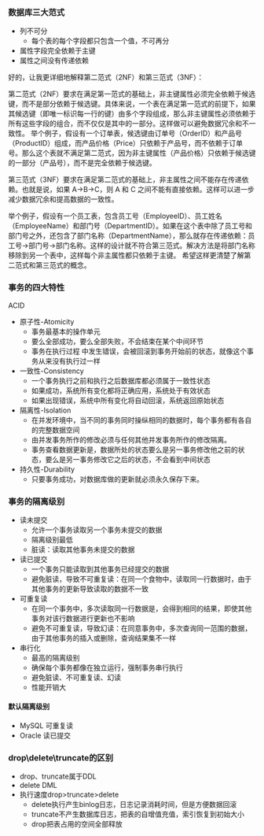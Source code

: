 ### 数据库三大范式
+ 列不可分
  + 每个表的每个字段都只包含一个值，不可再分
+ 属性字段完全依赖于主键
+ 属性之间没有传递依赖

好的，让我更详细地解释第二范式（2NF）和第三范式（3NF）：
  
第二范式（2NF）要求在满足第一范式的基础上，非主键属性必须完全依赖于候选键，而不是部分依赖于候选键。具体来说，一个表在满足第一范式的前提下，如果其候选键（即唯一标识每一行的键）由多个字段组成，那么非主键属性必须依赖于所有这些字段的组合，而不仅仅是其中的一部分。这样做可以避免数据冗余和不一致性。
举个例子，假设有一个订单表，候选键由订单号（OrderID）和产品号（ProductID）组成，而产品价格（Price）只依赖于产品号，而不依赖于订单号。那么这个表就不满足第二范式，因为非主键属性（产品价格）只依赖于候选键的一部分（产品号），而不是完全依赖于候选键。
  
第三范式（3NF）要求在满足第二范式的基础上，非主属性之间不能存在传递依赖。也就是说，如果 A->B->C，则 A 和 C 之间不能有直接依赖。这样可以进一步减少数据冗余和提高数据的一致性。

举个例子，假设有一个员工表，包含员工号（EmployeeID）、员工姓名（EmployeeName）和部门号（DepartmentID）。如果在这个表中除了员工号和部门号之外，还包含了部门名称（DepartmentName），那么就存在传递依赖：员工号->部门号->部门名称。这样的设计就不符合第三范式。解决方法是将部门名称移除到另一个表中，这样每个非主属性都只依赖于主键。
希望这样更清楚了解第二范式和第三范式的概念。

### 事务的四大特性
ACID
+ 原子性-Atomicity 
  + 事务最基本的操作单元 
  + 要么全部成功，要么全部失败，不会结束在某个中间环节
  + 事务在执行过程 中发生错误，会被回滚到事务开始前的状态，就像这个事务从来没有执行过一样
+ 一致性-Consistency
  + 一个事务执行之前和执行之后数据库都必须属于一致性状态
  + 如果成功，系统所有变化都将正确应用，系统处于有效状态
  + 如果出现错误，系统中所有变化将自动回滚，系统返回原始状态
+ 隔离性-Isolation
  + 在并发环境中，当不同的事务同时操纵相同的数据时，每个事务都有各自的完整数据空间
  + 由并发事务所作的修改必须与任何其他并发事务所作的修改隔离。
  + 事务查看数据更新是，数据所处的状态要么是另一事务修改他之前的状态，要么是另一事务修改它之后的状态，不会看到中间状态
+ 持久性-Durability
  + 只要事务成功，对数据库做的更新就必须永久保存下来。

### 事务的隔离级别
+ 读未提交
  + 允许一个事务读取另一个事务未提交的数据
  + 隔离级别最低
  + 脏读：读取其他事务未提交的数据
+ 读已提交
  + 一个事务只能读取到其他事务已经提交的数据
  + 避免脏读，导致不可重复读：在同一个食物中，读取同一行数据时，由于其他事务的更新导致读取的数据不一致
+ 可重复读
  + 在同一个事务中，多次读取同一行数据是，会得到相同的结果，即使其他事务对该行数据进行更新也不影响
  + 避免不可重复读，导致幻读：在同意事务中，多次查询同一范围的数据，由于其他事务的插入或删除，查询结果集不一样
+ 串行化
  + 最高的隔离级别
  + 确保每个事务都像在独立运行，强制事务串行执行
  + 避免脏读、不可重复读、幻读
  + 性能开销大

#### 默认隔离级别
+ MySQL 可重复读
+ Oracle 读已提交

### drop\delete\truncate的区别
+ drop、truncate属于DDL
+ delete DML
+ 执行速度drop>truncate>delete
  + delete执行产生binlog日志，日志记录消耗时间，但是方便数据回滚
  + truncate不产生数据库日志，把表的自增值充值，索引恢复到初始大小
  + drop把表占用的空间全部释放